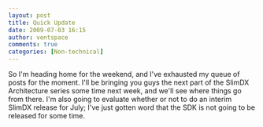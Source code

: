 ```yaml
---
layout: post
title: Quick Update
date: 2009-07-03 16:15
author: ventspace
comments: true
categories: [Non-technical]
---
```

So I'm heading home for the weekend, and I've exhausted my queue of posts for the moment. I'll be bringing you guys the next part of the SlimDX Architecture series some time next week, and we'll see where things go from there. I'm also going to evaluate whether or not to do an interim SlimDX release for July; I've just gotten word that the SDK is not going to be released for some time.

